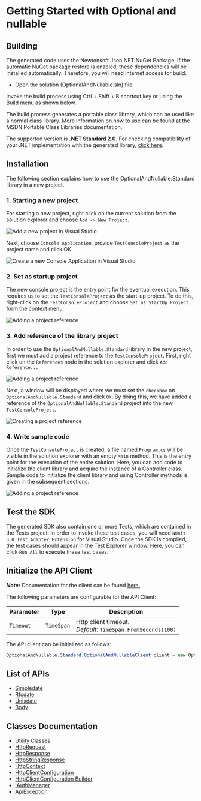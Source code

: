 
# Getting Started with Optional and nullable

## Building

The generated code uses the Newtonsoft Json.NET NuGet Package. If the automatic NuGet package restore is enabled, these dependencies will be installed automatically. Therefore, you will need internet access for build.

* Open the solution (OptionalAndNullable.sln) file.

Invoke the build process using Ctrl + Shift + B shortcut key or using the Build menu as shown below.

The build process generates a portable class library, which can be used like a normal class library. More information on how to use can be found at the MSDN Portable Class Libraries documentation.

The supported version is **.NET Standard 2.0**. For checking compatibility of your .NET implementation with the generated library, [click here](https://dotnet.microsoft.com/en-us/platform/dotnet-standard#versions).

## Installation

The following section explains how to use the OptionalAndNullable.Standard library in a new project.

### 1. Starting a new project

For starting a new project, right click on the current solution from the solution explorer and choose `Add -> New Project`.

![Add a new project in Visual Studio](https://apidocs.io/illustration/cs?workspaceFolder=Optional%20and%20nullable-CSharp&workspaceName=OptionalAndNullable&projectName=OptionalAndNullable.Standard&rootNamespace=OptionalAndNullable.Standard&step=addProject)

Next, choose `Console Application`, provide `TestConsoleProject` as the project name and click OK.

![Create a new Console Application in Visual Studio](https://apidocs.io/illustration/cs?workspaceFolder=Optional%20and%20nullable-CSharp&workspaceName=OptionalAndNullable&projectName=OptionalAndNullable.Standard&rootNamespace=OptionalAndNullable.Standard&step=createProject)

### 2. Set as startup project

The new console project is the entry point for the eventual execution. This requires us to set the `TestConsoleProject` as the start-up project. To do this, right-click on the `TestConsoleProject` and choose `Set as StartUp Project` form the context menu.

![Adding a project reference](https://apidocs.io/illustration/cs?workspaceFolder=Optional%20and%20nullable-CSharp&workspaceName=OptionalAndNullable&projectName=OptionalAndNullable.Standard&rootNamespace=OptionalAndNullable.Standard&step=setStartup)

### 3. Add reference of the library project

In order to use the `OptionalAndNullable.Standard` library in the new project, first we must add a project reference to the `TestConsoleProject`. First, right click on the `References` node in the solution explorer and click `Add Reference...`

![Adding a project reference](https://apidocs.io/illustration/cs?workspaceFolder=Optional%20and%20nullable-CSharp&workspaceName=OptionalAndNullable&projectName=OptionalAndNullable.Standard&rootNamespace=OptionalAndNullable.Standard&step=addReference)

Next, a window will be displayed where we must set the `checkbox` on `OptionalAndNullable.Standard` and click `OK`. By doing this, we have added a reference of the `OptionalAndNullable.Standard` project into the new `TestConsoleProject`.

![Creating a project reference](https://apidocs.io/illustration/cs?workspaceFolder=Optional%20and%20nullable-CSharp&workspaceName=OptionalAndNullable&projectName=OptionalAndNullable.Standard&rootNamespace=OptionalAndNullable.Standard&step=createReference)

### 4. Write sample code

Once the `TestConsoleProject` is created, a file named `Program.cs` will be visible in the solution explorer with an empty `Main` method. This is the entry point for the execution of the entire solution. Here, you can add code to initialize the client library and acquire the instance of a Controller class. Sample code to initialize the client library and using Controller methods is given in the subsequent sections.

![Adding a project reference](https://apidocs.io/illustration/cs?workspaceFolder=Optional%20and%20nullable-CSharp&workspaceName=OptionalAndNullable&projectName=OptionalAndNullable.Standard&rootNamespace=OptionalAndNullable.Standard&step=addCode)

## Test the SDK

The generated SDK also contain one or more Tests, which are contained in the Tests project. In order to invoke these test cases, you will need `NUnit 3.0 Test Adapter Extension` for Visual Studio. Once the SDK is complied, the test cases should appear in the Test Explorer window. Here, you can click `Run All` to execute these test cases.

## Initialize the API Client

**_Note:_** Documentation for the client can be found [here.](doc/client.md)

The following parameters are configurable for the API Client:

| Parameter | Type | Description |
|  --- | --- | --- |
| `Timeout` | `TimeSpan` | Http client timeout.<br>*Default*: `TimeSpan.FromSeconds(100)` |

The API client can be initialized as follows:

```csharp
OptionalAndNullable.Standard.OptionalAndNullableClient client = new OptionalAndNullable.Standard.OptionalAndNullableClient.Builder().Build();
```

## List of APIs

* [Simpledate](doc/controllers/simpledate.md)
* [Rfcdate](doc/controllers/rfcdate.md)
* [Unixdate](doc/controllers/unixdate.md)
* [Body](doc/controllers/body.md)

## Classes Documentation

* [Utility Classes](doc/utility-classes.md)
* [HttpRequest](doc/http-request.md)
* [HttpResponse](doc/http-response.md)
* [HttpStringResponse](doc/http-string-response.md)
* [HttpContext](doc/http-context.md)
* [HttpClientConfiguration](doc/http-client-configuration.md)
* [HttpClientConfiguration Builder](doc/http-client-configuration-builder.md)
* [IAuthManager](doc/i-auth-manager.md)
* [ApiException](doc/api-exception.md)

